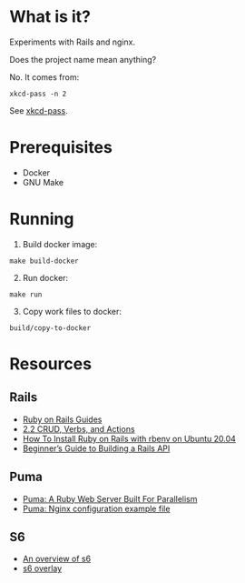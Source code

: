 # What is it?
Experiments with Rails and nginx.

Does the project name mean anything?

No. It comes from:

```
xkcd-pass -n 2
```

See [xkcd-pass](https://github.com/redacted/XKCD-password-generator).

# Prerequisites

- Docker
- GNU Make

# Running
1. Build docker image:
```
make build-docker
```
2. Run docker:
```
make run
```

3. Copy work files to docker:
```
build/copy-to-docker
```

# Resources
## Rails
- [Ruby on Rails Guides](https://guides.rubyonrails.org/index.html)
- [2.2 CRUD, Verbs, and Actions](https://guides.rubyonrails.org/routing.html#crud-verbs-and-actions)
- [How To Install Ruby on Rails with rbenv on Ubuntu 20.04](https://www.digitalocean.com/community/tutorials/how-to-install-ruby-on-rails-with-rbenv-on-ubuntu-20-04)
- [Beginner’s Guide to Building a Rails API](https://medium.com/swlh/beginners-guide-to-building-a-rails-api-7b22aa7ec2fb)
## Puma
- [Puma: A Ruby Web Server Built For Parallelism](https://github.com/puma/puma)
- [Puma: Nginx configuration example file](https://github.com/puma/puma/blob/master/docs/nginx.md)
## S6
- [An overview of s6](https://www.skarnet.org/software/s6/overview.html)
- [s6 overlay](https://github.com/just-containers/s6-overlay)
